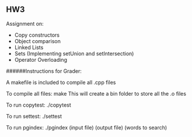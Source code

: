 ## HW3

Assignment on:
- Copy constructors
- Object comparison
- Linked Lists
- Sets (Implementing setUnion and setIntersection)
- Operator Overloading

######Instructions for Grader:

A makefile is included to compile all .cpp files

To compile all files: make
This will create a bin folder to store all the .o files

To run copytest: ./copytest

To run settest: ./settest

To run pgindex: ./pgindex (input file) (output file) (words to search)
